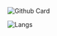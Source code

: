![Github Card](https://github-readme-stats.vercel.app/api?username=rioukkevin&show_icons=true&hide_border=true&icon_color=000000&title_color=000000&count_private=true&custom_title=Have%20a%20nice%20day%20and%20be%20happy)

![Langs](https://github-readme-stats.vercel.app/api/top-langs/?username=rioukkevin&layout=compact&cache_seconds=1600&hide_title=true&card_width=400&hide_border=true)
